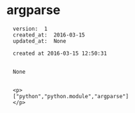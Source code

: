 
  # argparse

      version:  1
      created_at:  2016-03-15
      updated_at:  None

      created at 2016-03-15 12:50:31 


      None


      <p>
      ["python","python.module","argparse"]
      </p>

  